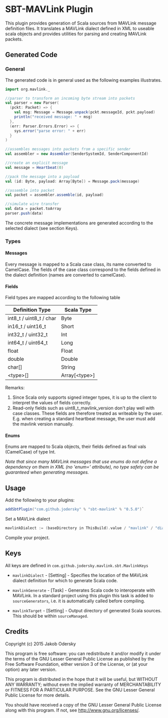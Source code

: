 # SBT-MAVLink Plugin

This plugin provides generation of Scala sources from MAVLink message definition files.
It translates a MAVLink dialect defined in XML to useable scala objects and provides utilities for parsing
and creating MAVLink packets.

## Generated Code

### General
The generated code is in general used as the following examples illustrates.

```scala
import org.mavlink._

//parser to transform an incoming byte stream into packets
val parser = new Parser(
  (pckt: Packet) => {
    val msg: Message = Message.unpack(pckt.messageId, pckt.payload)
  	println("received message: " + msg)
  },
  (err: Parser.Errors.Error) => {
    sys.error("parse error: " + err)
  }
)

//assembles messages into packets from a specific sender
val assembler = new Assembler(SenderSystemId, SenderComponentId)

//create an explicit message
val message = Heartbeat(0)

//pack the message into a payload
val (id: Byte, payload: Array[Byte]) = Message.pack(message)

//assemble into packet
val packet = assembler.assemble(id, payload)

//simulate wire transfer
val data = packet.toArray
parser.push(data)
```

The concrete message implementations are generated according to the selected dialect (see section Keys).

### Types
#### Messages
Every message is mapped to a Scala case class, its name converted to CamelCase. The fields of
the case class correspond to the fields defined in the dialect definition (names are converted to camelCase).

#### Fields
Field types are mapped according to the following table

| Definition Type			| Scala Type            |
| ------------------------- | --------------------- |
| int8_t / uint8_t / char	| Byte                  |
| in16_t / uint16_t			| Short                 |
| int32_t / uint32_t		| Int                   |
| int64_t / uint64_t		| Long                  |
| float						| Float                 |
| double					| Double                |
| char[]					| String                |
| &lt;type&gt;[]			| Array[&lt;type&gt;]   |

Remarks:
 1. Since Scala only supports signed integer types, it is up to the client to interpret the values of fields correctly.
 2. Read-only fields such as uint8_t_mavlink_version don't play well with case classes. These fields are therefore treated as writeable by the user. E.g. when creating a standard heartbeat message, the user must add the mavlink version manually.

#### Enums
Enums are mapped to Scala objects, their fields defined as final vals (CamelCase) of type Int.

*Note that since many MAVLink messages that use enums do not define a dependency on them in XML (no 'enum=' attribute), no type safety
can be guaranteed when generating messages.*

## Usage
Add the following to your plugins:

 ```scala
 addSbtPlugin("com.github.jodersky" % "sbt-mavlink" % "0.5.0")`
 ```

Set a MAVLink dialect
 ```scala
 mavlinkDialect := (baseDirectory in ThisBuild).value / "mavlink" / "dialect.xml"
 ```

Compile your project.

## Keys
All keys are defined in ```com.github.jodersky.mavlink.sbt.MavlinkKeys```

 -  ```mavlinkDialect``` - [Setting] - Specifies the location of the MAVLink dialect definition for which to generate Scala code.
 -  ```mavlinkGenerate``` - [Task] - Generates Scala code to interoperate with MAVLink. In a standard project using this plugin this
    task is added to ```sourceGenerators```, i.e. it is automatically called before compiling.

 - ```mavlinkTarget``` - [Setting] - Output directory of generated Scala sources. This should be within ```sourceManaged```.

## Credits
Copyright (c) 2015 Jakob Odersky

This program is free software: you can redistribute it and/or modify
it under the terms of the GNU Lesser General Public License as published by
the Free Software Foundation, either version 3 of the License, or
(at your option) any later version.

This program is distributed in the hope that it will be useful,
but WITHOUT ANY WARRANTY; without even the implied warranty of
MERCHANTABILITY or FITNESS FOR A PARTICULAR PURPOSE.  See the
GNU Lesser General Public License for more details.

You should have received a copy of the GNU Lesser General Public License
along with this program.  If not, see <http://www.gnu.org/licenses/>.
